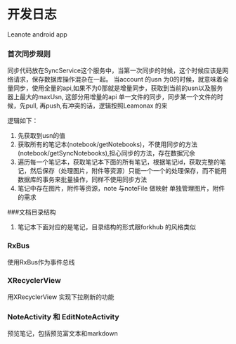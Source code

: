 # 开发日志
Leanote android app

### 首次同步规则
同步代码放在SyncService这个服务中，当第一次同步的时候，这个时候应该是网络请求，保存数据库操作混杂在一起。
当account 的usn 为0的时候，就意味着全量同步，使用全量的api,如果不为0那就是增量同步，获取到当前的usn以及服务器上最大的maxUsn, 这部分用增量的api 
单一文件的同步，同步某一个文件的时候，先pull, 再push,有冲突的话，逻辑按照Leamonax 的来

逻辑如下：

1. 先获取到usn的值
2. 获取所有的笔记本(notebook/getNotebooks)，不使用同步的方法(notebook/getSyncNotebooks),担心同步的方法，存在数据冗余
3. 遍历每一个笔记本，获取笔记本下面的所有笔记，根据笔记id，获取完整的笔记，然后保存（处理图片，附件等资源）只能一个一个的处理保存，而不能用数据库的事务来批量操作，同样不使用同步方法
4. 笔记中存在图片，附件等资源，note 与noteFile 做映射 单独管理图片，附件的需求

###文档目录结构

1. 笔记本下面对应的是笔记，目录结构的形式跟forkhub 的风格类似

### RxBus
使用RxBus作为事件总线

### XRecyclerView
用XRecyclerView 实现下拉刷新的功能

### NoteActivity 和 EditNoteActivity
预览笔记，包括预览富文本和markdown